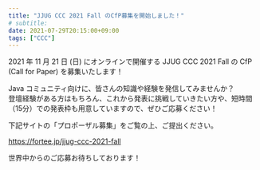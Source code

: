 ```yaml
---
title: "JJUG CCC 2021 Fall のCfP募集を開始しました！"
# subtitle:
date: 2021-07-29T20:15:00+09:00
tags: ["CCC"]
---
```

2021 年 11 月 21 日 (日) にオンラインで開催する JJUG CCC 2021 Fall の CfP (Call for Paper) を募集いたします！

Java コミュニティ向けに、皆さんの知識や経験を発信してみませんか？  
登壇経験がある方はもちろん、これから発表に挑戦していきたい方や、短時間（15分）での発表枠も用意していますので、ぜひご応募ください！

下記サイトの「プロポーザル募集」をご覧の上、ご提出ください。

https://fortee.jp/jjug-ccc-2021-fall

世界中からのご応募お待ちしております！

